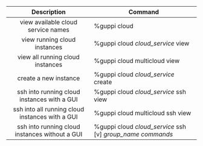 | Description                                     | Command                                                      |
| :---------------------------------------------: | ------------------------------------------------------------ |
| view available cloud service names              | %guppi cloud                                                 |
| view running cloud instances                    | %guppi cloud *cloud_service* view                            |
| view all running cloud instances                | %guppi cloud multicloud view                                 |
| create a new instance                           | %guppi cloud *cloud_service* create                          |
| ssh into running cloud instances with a GUI     | %guppi cloud *cloud_service* ssh view                        |
| ssh into all running cloud instances with a GUI | %guppi cloud multicloud ssh view                             |
| ssh into running cloud instances without a GUI  | %guppi cloud *cloud_service* ssh [v] *group_name* *commands* |